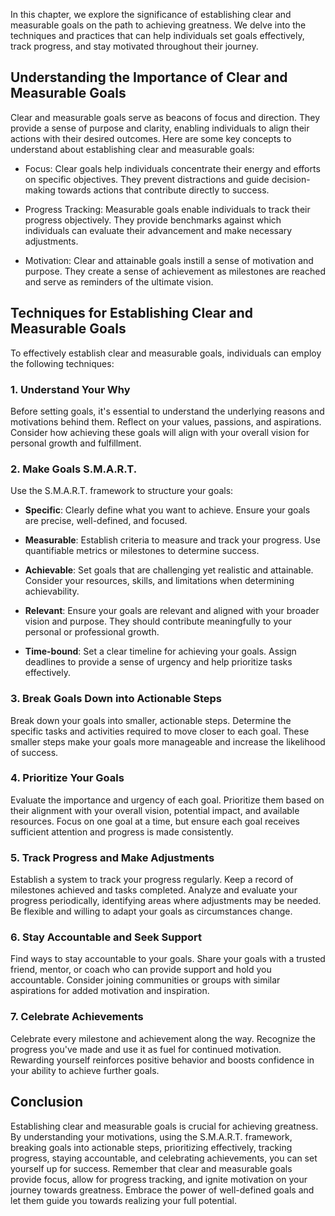 
In this chapter, we explore the significance of establishing clear and measurable goals on the path to achieving greatness. We delve into the techniques and practices that can help individuals set goals effectively, track progress, and stay motivated throughout their journey.

Understanding the Importance of Clear and Measurable Goals
----------------------------------------------------------

Clear and measurable goals serve as beacons of focus and direction. They provide a sense of purpose and clarity, enabling individuals to align their actions with their desired outcomes. Here are some key concepts to understand about establishing clear and measurable goals:

* Focus: Clear goals help individuals concentrate their energy and efforts on specific objectives. They prevent distractions and guide decision-making towards actions that contribute directly to success.

* Progress Tracking: Measurable goals enable individuals to track their progress objectively. They provide benchmarks against which individuals can evaluate their advancement and make necessary adjustments.

* Motivation: Clear and attainable goals instill a sense of motivation and purpose. They create a sense of achievement as milestones are reached and serve as reminders of the ultimate vision.

Techniques for Establishing Clear and Measurable Goals
------------------------------------------------------

To effectively establish clear and measurable goals, individuals can employ the following techniques:

### 1. Understand Your Why

Before setting goals, it's essential to understand the underlying reasons and motivations behind them. Reflect on your values, passions, and aspirations. Consider how achieving these goals will align with your overall vision for personal growth and fulfillment.

### 2. Make Goals S.M.A.R.T.

Use the S.M.A.R.T. framework to structure your goals:

* **Specific**: Clearly define what you want to achieve. Ensure your goals are precise, well-defined, and focused.

* **Measurable**: Establish criteria to measure and track your progress. Use quantifiable metrics or milestones to determine success.

* **Achievable**: Set goals that are challenging yet realistic and attainable. Consider your resources, skills, and limitations when determining achievability.

* **Relevant**: Ensure your goals are relevant and aligned with your broader vision and purpose. They should contribute meaningfully to your personal or professional growth.

* **Time-bound**: Set a clear timeline for achieving your goals. Assign deadlines to provide a sense of urgency and help prioritize tasks effectively.

### 3. Break Goals Down into Actionable Steps

Break down your goals into smaller, actionable steps. Determine the specific tasks and activities required to move closer to each goal. These smaller steps make your goals more manageable and increase the likelihood of success.

### 4. Prioritize Your Goals

Evaluate the importance and urgency of each goal. Prioritize them based on their alignment with your overall vision, potential impact, and available resources. Focus on one goal at a time, but ensure each goal receives sufficient attention and progress is made consistently.

### 5. Track Progress and Make Adjustments

Establish a system to track your progress regularly. Keep a record of milestones achieved and tasks completed. Analyze and evaluate your progress periodically, identifying areas where adjustments may be needed. Be flexible and willing to adapt your goals as circumstances change.

### 6. Stay Accountable and Seek Support

Find ways to stay accountable to your goals. Share your goals with a trusted friend, mentor, or coach who can provide support and hold you accountable. Consider joining communities or groups with similar aspirations for added motivation and inspiration.

### 7. Celebrate Achievements

Celebrate every milestone and achievement along the way. Recognize the progress you've made and use it as fuel for continued motivation. Rewarding yourself reinforces positive behavior and boosts confidence in your ability to achieve further goals.

Conclusion
----------

Establishing clear and measurable goals is crucial for achieving greatness. By understanding your motivations, using the S.M.A.R.T. framework, breaking goals into actionable steps, prioritizing effectively, tracking progress, staying accountable, and celebrating achievements, you can set yourself up for success. Remember that clear and measurable goals provide focus, allow for progress tracking, and ignite motivation on your journey towards greatness. Embrace the power of well-defined goals and let them guide you towards realizing your full potential.
